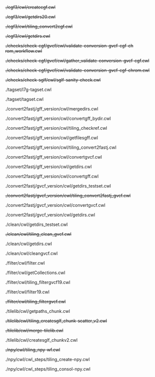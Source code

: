 <s>./cgf3/cwl/createcgf.cwl</s>

<s>./cgf3/cwl/getdirs20.cwl</s>

<s>./cgf3/cwl/tiling_convert2cgf.cwl</s>

<s>./cgf3/cwl/getdirs.cwl</s>

<s>./checks/check-cgf/gvcf/cwl/validate-conversion-gvcf-cgf-ch
rom_workflow.cwl</s>

<s>./checks/check-cgf/gvcf/cwl/gather_validate-conversion-gvcf-cgf.cwl</s>

<s>./checks/check-cgf/gvcf/cwl/validate-conversion-gvcf-cgf-chrom.cwl</s>

<s>./checks/check-sglf/cwl/sglf-sanity-check.cwl</s>

./tagset/l7g-tagset.cwl

./tagset/tagset.cwl

./convert2fastj/gff_version/cwl/mergedirs.cwl

./convert2fastj/gff_version/cwl/convertgff_bydir.cwl

./convert2fastj/gff_version/cwl/tiling_checkref.cwl

./convert2fastj/gff_version/cwl/getfilesgff.cwl

./convert2fastj/gff_version/cwl/tiling_convert2fastj.cwl

./convert2fastj/gff_version/cwl/convertgvcf.cwl

./convert2fastj/gff_version/cwl/getdirs.cwl

./convert2fastj/gff_version/cwl/convertgff.cwl

./convert2fastj/gvcf_version/cwl/getdirs_testset.cwl

<s>./convert2fastj/gvcf_version/cwl/tiling_convert2fastj_gvcf.cwl</s>

./convert2fastj/gvcf_version/cwl/convertgvcf.cwl

./convert2fastj/gvcf_version/cwl/getdirs.cwl

./clean/cwl/getdirs_testset.cwl

<s>./clean/cwl/tiling_clean_gvcf.cwl</s>

./clean/cwl/getdirs.cwl

./clean/cwl/cleangvcf.cwl

./filter/cwl/filter.cwl

./filter/cwl/getCollections.cwl

./filter/cwl/tiling_filtergvcf19.cwl

./filter/cwl/filter19.cwl

<s>./filter/cwl/tiling_filtergvcf.cwl</s>

./tilelib/cwl/getpaths_chunk.cwl

<s>./tilelib/cwl/tiling_createsglf_chunk-scatter_v2.cwl</s>

<s>./tilelib/cwl/merge-tilelib.cwl</s>

./tilelib/cwl/createsglf_chunkv2.cwl

<s>./npy/cwl/tiling_npy-wf.cwl</s>

./npy/cwl/cwl_steps/tiling_create-npy.cwl

./npy/cwl/cwl_steps/tiling_consol-npy.cwl

